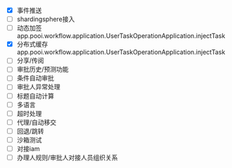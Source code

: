 - [x] 事件推送
- [ ] shardingsphere接入
- [ ] 动态加签 app.pooi.workflow.application.UserTaskOperationApplication.injectTask
- [x] 分布式缓存 app.pooi.workflow.application.UserTaskOperationApplication.injectTask
- [ ] 分享/传阅
- [ ] 审批历史/预测功能
- [ ] 条件自动审批
- [ ] 审批人异常处理
- [ ] 标题自动计算
- [ ] 多语言
- [ ] 超时处理
- [ ] 代理/自动移交
- [ ] 回退/跳转
- [ ] 沙箱测试
- [ ] 对接iam
- [ ] 办理人规则/审批人对接人员组织关系